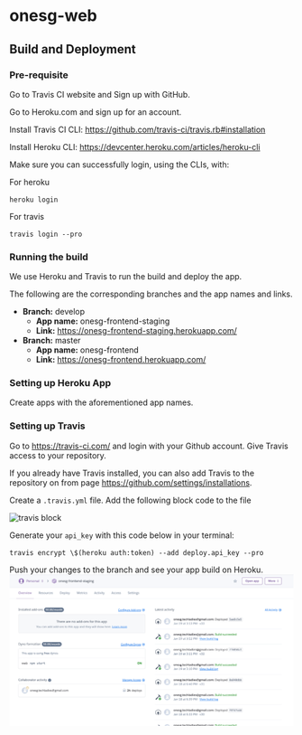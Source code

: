 # onesg-web


## Build and Deployment

### Pre-requisite

Go to Travis CI website and Sign up with GitHub.

Go to Heroku.com and sign up for an account.

Install Travis CI CLI: https://github.com/travis-ci/travis.rb#installation

Install Heroku CLI: https://devcenter.heroku.com/articles/heroku-cli

Make sure you can successfully login, using the CLIs, with:

For heroku

```
heroku login
```

For travis

```
travis login --pro
```
 ### Running the build

We use Heroku and Travis to run the build and deploy the app.


 The following are the corresponding branches and the app names and links. 


- **Branch:** develop
  - **App name:** onesg-frontend-staging
  - **Link:** https://onesg-frontend-staging.herokuapp.com/
- **Branch:** master
  - **App name:** onesg-frontend
  - **Link:** https://onesg-frontend.herokuapp.com/

### Setting up Heroku App

Create apps with the aforementioned app names.


### Setting up Travis

Go to https://travis-ci.com/ and login with your Github account. Give Travis access to your repository.

If you already have Travis installed, you can also add Travis to the repository on from page https://github.com/settings/installations.

Create a `.travis.yml` file. Add the following block code to the file

![travis block](src/images/travis.png
)

Generate your `api_key` with this code below in your terminal:

```
travis encrypt \$(heroku auth:token) --add deploy.api_key --pro
```

Push your changes to the branch and see your app build on Heroku. 
![heroku](src/images/heroku_build.png)
